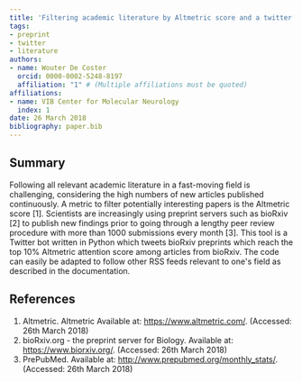 ```yaml
---
title: 'Filtering academic literature by Altmetric score and a twitter bot'
tags:
- preprint
- twitter
- literature
authors:
- name: Wouter De Coster
  orcid: 0000-0002-5248-8197
  affiliation: "1" # (Multiple affiliations must be quoted)
affiliations:
- name: VIB Center for Molecular Neurology
  index: 1
date: 26 March 2018
bibliography: paper.bib
---
```


## Summary
Following all relevant academic literature in a fast-moving field is challenging, considering the high numbers of new articles published continuously. A metric to filter potentially interesting papers is the Altmetric score [1]. Scientists are increasingly using preprint servers such as bioRxiv [2] to publish new findings prior to going through a lengthy peer review procedure with more than 1000 submissions every month [3]. This tool is a Twitter bot written in Python which tweets bioRxiv preprints which reach the top 10% Altmetric attention score among articles from bioRxiv. The code can easily be adapted to follow other RSS feeds relevant to one's field as described in the documentation.

## References
1.	Altmetric. Altmetric Available at: https://www.altmetric.com/. (Accessed: 26th March 2018)
2.	bioRxiv.org - the preprint server for Biology. Available at: https://www.biorxiv.org/. (Accessed: 26th March 2018)
3.	PrePubMed. Available at: http://www.prepubmed.org/monthly_stats/. (Accessed: 26th March 2018)
